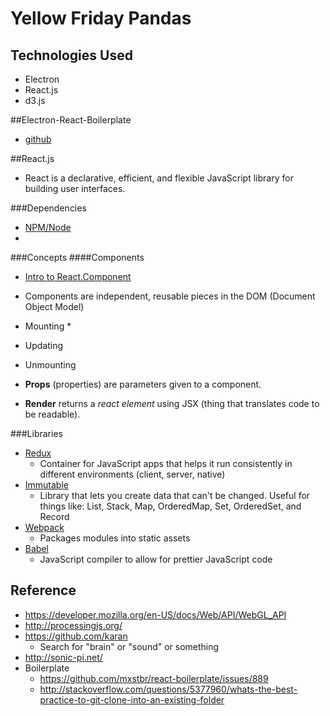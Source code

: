 # Yellow Friday Pandas
## Technologies Used
* Electron
* React.js
* d3.js

##Electron-React-Boilerplate
* [github](https://github.com/chentsulin/electron-react-boilerplate)

##React.js
* React is a declarative, efficient, and flexible JavaScript library for building user interfaces.

###Dependencies
* [NPM/Node](https://nodejs.org/en/download/)
* 
###Concepts
####Components
* [Intro to React.Component](https://facebook.github.io/react/docs/react-component.html)

* Components are independent, reusable pieces in the DOM (Document Object Model)
* Mounting
   * 
* Updating
* Unmounting

* **Props** (properties) are parameters given to a component.

* **Render** returns a *react element* using JSX (thing that translates code to be readable).

###Libraries
* [Redux](http://redux.js.org/)
   * Container for JavaScript apps that helps it run consistently in different environments (client, server, native)
* [Immutable](https://facebook.github.io/immutable-js/)
   * Library that lets you create data that can't be changed. Useful for things like: List, Stack, Map, OrderedMap, Set, OrderedSet, and Record
* [Webpack](https://webpack.js.org/)
   * Packages modules into static assets
* [Babel](https://babeljs.io/)
   * JavaScript compiler to allow for prettier JavaScript code

## Reference
* https://developer.mozilla.org/en-US/docs/Web/API/WebGL_API
* http://processingjs.org/
* https://github.com/karan
   * Search for "brain" or "sound" or something
* http://sonic-pi.net/
* Boilerplate
   * https://github.com/mxstbr/react-boilerplate/issues/889
   * http://stackoverflow.com/questions/5377960/whats-the-best-practice-to-git-clone-into-an-existing-folder
